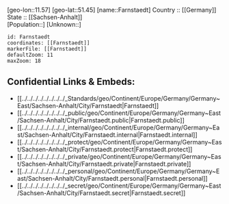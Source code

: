 ﻿---
location: [51.45,11.57] 
mapzoom: [7,12] 
mapmarker: city 
type: City
tags:
- geo/City


SpocWebEntityId: 30135
isDeleted: false
confidential: public

---
[geo-lon::11.57] 
[geo-lat::51.45] 
[name::Farnstaedt] 
Country :: [[Germany]]  
State :: [[Sachsen-Anhalt]]  
[Population::] 
[Unknown::] 


```leaflet
id: Farnstaedt
coordinates: [[Farnstaedt]] 
markerFile: [[Farnstaedt]] 
defaultZoom: 11 
maxZoom: 18
```


## Confidential Links & Embeds: 
- [[../../../../../../../../_Standards/geo/Continent/Europe/Germany/Germany~East/Sachsen-Anhalt/City/Farnstaedt|Farnstaedt]] 
- [[../../../../../../../../_public/geo/Continent/Europe/Germany/Germany~East/Sachsen-Anhalt/City/Farnstaedt.public|Farnstaedt.public]] 
- [[../../../../../../../../_internal/geo/Continent/Europe/Germany/Germany~East/Sachsen-Anhalt/City/Farnstaedt.internal|Farnstaedt.internal]] 
- [[../../../../../../../../_protect/geo/Continent/Europe/Germany/Germany~East/Sachsen-Anhalt/City/Farnstaedt.protect|Farnstaedt.protect]] 
- [[../../../../../../../../_private/geo/Continent/Europe/Germany/Germany~East/Sachsen-Anhalt/City/Farnstaedt.private|Farnstaedt.private]] 
- [[../../../../../../../../_personal/geo/Continent/Europe/Germany/Germany~East/Sachsen-Anhalt/City/Farnstaedt.personal|Farnstaedt.personal]] 
- [[../../../../../../../../_secret/geo/Continent/Europe/Germany/Germany~East/Sachsen-Anhalt/City/Farnstaedt.secret|Farnstaedt.secret]] 
